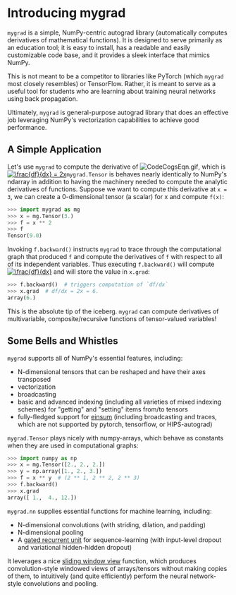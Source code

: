 # Introducing mygrad
`mygrad` is a simple, NumPy-centric autograd library (automatically computes derivatives of mathematical functions). It is designed to serve primarily as an education tool; it is easy to install, has a readable and easily customizable code base, and it provides a sleek interface that mimics NumPy.

This is not meant to be a competitor to libraries like PyTorch (which `mygrad` most closely resembles) or TensorFlow. Rather, it is meant to serve as a useful tool for students who are learning about training neural networks using back propagation.

Ultimately, `mygrad` is general-purpose autograd library that does an effective job leveraging NumPy's vectorization capabilities to achieve good performance.

## A Simple Application
Let's use `mygrad` to compute the derivative of ![CodeCogsEqn.gif](https://user-images.githubusercontent.com/29104956/39901776-9e5ed362-5498-11e8-9890-e84aa2b6dae1.gif), which is <a href="https://www.codecogs.com/eqnedit.php?latex=\frac{df}{dx}&space;=&space;2x" target="_blank"><img src="https://latex.codecogs.com/gif.latex?\frac{df}{dx}&space;=&space;2x" title="\frac{df}{dx} = 2x" /></a>`mygrad.Tensor` is behaves nearly identically to NumPy's ndarray in addition to having the machinery needed to compute the analytic derivatives of functions. Suppose we want to compute this derivative at `x = 3`, we can create a 0-dimensional tensor (a scalar) for x and compute `f(x)`:

```python
>>> import mygrad as mg
>>> x = mg.Tensor(3.)
>>> f = x ** 2
>>> f
Tensor(9.0)
```

Invoking `f.backward()` instructs `mygrad` to trace through the computational graph that produced `f` and compute the derivatives of `f` with respect to all of its independent variables. Thus executing `f.backward()` will compute <a href="https://www.codecogs.com/eqnedit.php?latex=\frac{df}{dx}" target="_blank"><img src="https://latex.codecogs.com/gif.latex?\frac{df}{dx}" title="\frac{df}{dx}" /></a> and will store the value in `x.grad`:

```python
>>> f.backward()  # triggers computation of `df/dx`
>>> x.grad  # df/dx = 2x = 6.
array(6.)
```

This is the absolute tip of the iceberg. `mygrad` can compute derivatives of multivariable, composite/recursive functions of tensor-valued variables!

## Some Bells and Whistles
`mygrad` supports all of NumPy's essential features, including:
 - N-dimensional tensors that can be reshaped and have their axes transposed
 - vectorization
 - broadcasting
 - basic and advanced indexing (including all varieties of mixed indexing schemes) for "getting" and "setting" items from/to tensors
 - fully-fledged support for [einsum](https://rockt.github.io/2018/04/30/einsum) (including broadcasting and traces, which are not supported by pytorch, tensorflow, or HIPS-autograd)

 `mygrad.Tensor` plays nicely with numpy-arrays, which behave as constants when they are used in computational graphs:

```python
>>> import numpy as np
>>> x = mg.Tensor([2., 2., 2.])
>>> y = np.array([1., 2., 3.])
>>> f = x ** y  # (2 ** 1, 2 ** 2, 2 ** 3)
>>> f.backward()
>>> x.grad
array([ 1.,  4., 12.])
```

`mygrad.nn` supplies essential functions for machine learning, including:
- N-dimensional convolutions (with striding, dilation, and padding)
- N-dimensional pooling
- A [gated recurrent unit](https://en.wikipedia.org/wiki/Gated_recurrent_unit) for sequence-learning (with input-level dropout and variational hidden-hidden dropout)

It leverages a nice [sliding window view](https://github.com/rsokl/MyGrad/blob/a72ebc26acf5c254f59a562c8045698387763a41/mygrad/nnet/layers/utils.py#L6) function, which produces convolution-style windowed views of arrays/tensors without making copies of them, to intuitively (and quite efficiently) perform the neural network-style convolutions and pooling.

